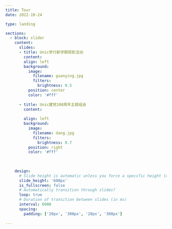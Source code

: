 ```yaml
---
title: Tour
date: 2022-10-24

type: landing

sections:
  - block: slider
    content:
      slides:
      - title: Unic举行新学期观影活动
        content: 
        align: left
        background:
          image:
            filename: guanying.jpg
            filters:
              brightness: 0.5
          position: center
          color: '#fff'
        
      - title: Unic建党100周年主题组会
        content: 
                
        align: left
        background:
          image:
            filename: dang.jpg
            filters:
              brightness: 0.7
          position: right
          color: '#fff'
      
    
       
    design:
      # Slide height is automatic unless you force a specific height (e.g. '400px')
      slide_height: '600px'
      is_fullscreen: false
      # Automatically transition through slides?
      loop: true
      # Duration of transition between slides (in ms)
      interval: 6000
      spacing:
        padding: ['20px', '300px', '20px', '300px']
    
---
```


